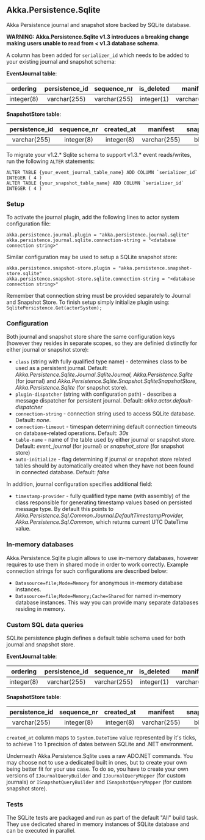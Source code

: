 ## Akka.Persistence.Sqlite

Akka Persistence journal and snapshot store backed by SQLite database.

**WARNING: Akka.Persistence.Sqlite v1.3 introduces a breaking change making users unable to read from < v1.3 database schema**.

A column has been added for `serializer_id` which needs to be added to your existing journal and snapshot schema:

**EventJournal table**:

|  ordering  | persistence_id | sequence_nr  | is_deleted |   manifest   | timestamp  | payload | serializer_id |
| :--------: | :------------: | :----------: | :--------: | :----------: | :--------: | :-----: | :-----------: |
| integer(8) |  varchar(255)  | varchar(255) | integer(1) | varchar(255) | integer(8) |  blob   |  integer(4)   |

**SnapshotStore table**:

| persistence_id | sequence_nr | created_at |   manifest   | snapshot | serializer_id |
| :------------: | :---------: | :--------: | :----------: | :------: | :-----------: |
|  varchar(255)  | integer(8)  | integer(8) | varchar(255) |   blob   |  integer(4)   |

To migrate your v1.2.* Sqlite schema to support v1.3.* event reads/writes, run the following `ALTER` statements:

```
ALTER TABLE {your_event_journal_table_name} ADD COLUMN `serializer_id` INTEGER ( 4 )
ALTER TABLE {your_snapshot_table_name} ADD COLUMN `serializer_id` INTEGER ( 4 )
```

### Setup

To activate the journal plugin, add the following lines to actor system configuration file:

```
akka.persistence.journal.plugin = "akka.persistence.journal.sqlite"
akka.persistence.journal.sqlite.connection-string = "<database connection string>"
```

Similar configuration may be used to setup a SQLite snapshot store:

```
akka.persistence.snapshot-store.plugin = "akka.persistence.snapshot-store.sqlite"
akka.persistence.snapshot-store.sqlite.connection-string = "<database connection string>"
```

Remember that connection string must be provided separately to Journal and Snapshot Store. To finish setup simply initialize plugin using: `SqlitePersistence.Get(actorSystem);`

### Configuration

Both journal and snapshot store share the same configuration keys (however they resides in separate scopes, so they are definied distinctly for either journal or snapshot store):

- `class` (string with fully qualified type name) - determines class to be used as a persistent journal. Default: *Akka.Persistence.Sqlite.Journal.SqliteJournal, Akka.Persistence.Sqlite* (for journal) and *Akka.Persistence.Sqlite.Snapshot.SqliteSnapshotStore, Akka.Persistence.Sqlite* (for snapshot store).
- `plugin-dispatcher` (string with configuration path) - describes a message dispatcher for persistent journal. Default: *akka.actor.default-dispatcher*
- `connection-string` - connection string used to access SQLite database. Default: *none*.
- `connection-timeout` - timespan determining default connection timeouts on database-related operations. Default: *30s*
- `table-name` - name of the table used by either journal or snapshot store. Default: *event_journal* (for journal) or *snapshot_store* (for snapshot store)
- `auto-initialize` - flag determining if journal or snapshot store related tables should by automatically created when they have not been found in connected database. Default: *false*

In addition, journal configuration specifies additional field:

- `timestamp-provider` - fully qualified type name (with assembly) of the class responsible for generating timestamp values based on persisted message type. By default this points to *Akka.Persistence.Sql.Common.Journal.DefaultTimestampProvider, Akka.Persistence.Sql.Common*, which returns current UTC DateTime value.

### In-memory databases

Akka.Persistence.Sqlite plugin allows to use in-memory databases, however requires to use them in shared mode in order to work correctly. Example connection strings for such configurations are described below:

- `Datasource=file;Mode=Memory` for anonymous in-memory database instances.
- `Datasource=file;Mode=Memory;Cache=Shared` for named in-memory database instances. This way you can provide many separate databases residing in memory.

### Custom SQL data queries

SQLite persistence plugin defines a default table schema used for both journal and snapshot store.

**EventJournal table**:

|  ordering  | persistence_id | sequence_nr  | is_deleted |   manifest   | timestamp  | payload | serializer_id |
| :--------: | :------------: | :----------: | :--------: | :----------: | :--------: | :-----: | :-----------: |
| integer(8) |  varchar(255)  | varchar(255) | integer(1) | varchar(255) | integer(8) |  blob   |  integer(4)   |

**SnapshotStore table**:

| persistence_id | sequence_nr | created_at |   manifest   | snapshot | serializer_id |
| :------------: | :---------: | :--------: | :----------: | :------: | :-----------: |
|  varchar(255)  | integer(8)  | integer(8) | varchar(255) |   blob   |  integer(4)   |

`created_at` column maps to `System.DateTime` value represented by it's ticks, to achieve 1 to 1 precision of dates between SQLite and .NET environment.

Underneath Akka.Persistence.Sqlite uses a raw ADO.NET commands. You may choose not to use a dedicated built in ones, but to create your own being better fit for your use case. To do so, you have to create your own versions of `IJournalQueryBuilder` and `IJournalQueryMapper` (for custom journals) or `ISnapshotQueryBuilder` and `ISnapshotQueryMapper` (for custom snapshot store).

### Tests

The SQLite tests are packaged and run as part of the default "All" build task. They use dedicated shared in memory instances of SQLite database and can be executed in parallel.
